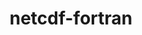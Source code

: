 ---
title: "netcdf-fortran"
layout: cache
categories: [package, develop-2024-05-19]
meta: {"versions": ["4.6.1"], "compilers": ["gcc@=11.4.0", "gcc@=12.3.0", "gcc@=7.3.1", "intel@=2021.10.0"], "oss": ["amzn2", "ubuntu22.04"], "platforms": ["linux"], "targets": ["aarch64", "neoverse_n1", "neoverse_v1", "x86_64_v3", "x86_64_v4"], "stacks": ["aws-isc", "aws-isc-aarch64", "aws-pcluster-neoverse_v1", "aws-pcluster-x86_64_v4", "e4s", "root"], "num_specs": 10, "num_specs_by_stack": {"root": 10, "aws-isc-aarch64": 2, "aws-pcluster-neoverse_v1": 4, "aws-isc": 1, "aws-pcluster-x86_64_v4": 2, "e4s": 1}}
spec_details: [{"hash": "cvksbgdfvara7u5rmfqguigentf3wysx", "compiler": "gcc@=7.3.1", "versions": ["4.6.1"], "os": "amzn2", "platform": "linux", "target": "aarch64", "variants": ["build_system=autotools", "~doc", "+pic", "+shared"], "stacks": ["root", "aws-isc-aarch64"], "size": "-", "tarball": "https://binaries.spack.io/releases/develop-2024-05-19/build_cache/linux-amzn2-aarch64/gcc-7.3.1/netcdf-fortran-4.6.1/linux-amzn2-aarch64-gcc-7.3.1-netcdf-fortran-4.6.1-cvksbgdfvara7u5rmfqguigentf3wysx.spack"}, {"hash": "xjcwvlny5ho3k2vj4snld4kdmk5dp2vi", "compiler": "gcc@=12.3.0", "versions": ["4.6.1"], "os": "amzn2", "platform": "linux", "target": "neoverse_n1", "variants": ["build_system=autotools", "~doc", "+pic", "+shared"], "stacks": ["root", "aws-pcluster-neoverse_v1"], "size": "-", "tarball": "https://binaries.spack.io/releases/develop-2024-05-19/build_cache/linux-amzn2-neoverse_n1/gcc-12.3.0/netcdf-fortran-4.6.1/linux-amzn2-neoverse_n1-gcc-12.3.0-netcdf-fortran-4.6.1-xjcwvlny5ho3k2vj4snld4kdmk5dp2vi.spack"}, {"hash": "l7gytw4six64derydcvck5aox64d6och", "compiler": "gcc@=12.3.0", "versions": ["4.6.1"], "os": "amzn2", "platform": "linux", "target": "neoverse_n1", "variants": ["build_system=autotools", "~doc", "+pic", "+shared"], "stacks": ["root", "aws-pcluster-neoverse_v1"], "size": "-", "tarball": "https://binaries.spack.io/releases/develop-2024-05-19/build_cache/linux-amzn2-neoverse_n1/gcc-12.3.0/netcdf-fortran-4.6.1/linux-amzn2-neoverse_n1-gcc-12.3.0-netcdf-fortran-4.6.1-l7gytw4six64derydcvck5aox64d6och.spack"}, {"hash": "xxc5x4ziu5iz4qq2xpebsm3unjji4qkg", "compiler": "gcc@=7.3.1", "versions": ["4.6.1"], "os": "amzn2", "platform": "linux", "target": "neoverse_n1", "variants": ["build_system=autotools", "~doc", "+pic", "+shared"], "stacks": ["root", "aws-isc-aarch64"], "size": "-", "tarball": "https://binaries.spack.io/releases/develop-2024-05-19/build_cache/linux-amzn2-neoverse_n1/gcc-7.3.1/netcdf-fortran-4.6.1/linux-amzn2-neoverse_n1-gcc-7.3.1-netcdf-fortran-4.6.1-xxc5x4ziu5iz4qq2xpebsm3unjji4qkg.spack"}, {"hash": "jq7c4rfi5kd7bylbgginkadou6il3v77", "compiler": "gcc@=12.3.0", "versions": ["4.6.1"], "os": "amzn2", "platform": "linux", "target": "neoverse_v1", "variants": ["build_system=autotools", "~doc", "+pic", "+shared"], "stacks": ["root", "aws-pcluster-neoverse_v1"], "size": "-", "tarball": "https://binaries.spack.io/releases/develop-2024-05-19/build_cache/linux-amzn2-neoverse_v1/gcc-12.3.0/netcdf-fortran-4.6.1/linux-amzn2-neoverse_v1-gcc-12.3.0-netcdf-fortran-4.6.1-jq7c4rfi5kd7bylbgginkadou6il3v77.spack"}, {"hash": "ookd7o4nthlke5l5fng3w3jmsxk5hyie", "compiler": "gcc@=12.3.0", "versions": ["4.6.1"], "os": "amzn2", "platform": "linux", "target": "neoverse_v1", "variants": ["build_system=autotools", "~doc", "+pic", "+shared"], "stacks": ["root", "aws-pcluster-neoverse_v1"], "size": "-", "tarball": "https://binaries.spack.io/releases/develop-2024-05-19/build_cache/linux-amzn2-neoverse_v1/gcc-12.3.0/netcdf-fortran-4.6.1/linux-amzn2-neoverse_v1-gcc-12.3.0-netcdf-fortran-4.6.1-ookd7o4nthlke5l5fng3w3jmsxk5hyie.spack"}, {"hash": "l2kxvjr6kpv7phe5avipuxkblqqrvlmo", "compiler": "gcc@=7.3.1", "versions": ["4.6.1"], "os": "amzn2", "platform": "linux", "target": "x86_64_v3", "variants": ["build_system=autotools", "~doc", "+pic", "+shared"], "stacks": ["aws-isc", "root"], "size": "-", "tarball": "https://binaries.spack.io/releases/develop-2024-05-19/build_cache/linux-amzn2-x86_64_v3/gcc-7.3.1/netcdf-fortran-4.6.1/linux-amzn2-x86_64_v3-gcc-7.3.1-netcdf-fortran-4.6.1-l2kxvjr6kpv7phe5avipuxkblqqrvlmo.spack"}, {"hash": "ytmqilkvuoxzhsawhew3hmb66qtnxthj", "compiler": "intel@=2021.10.0", "versions": ["4.6.1"], "os": "amzn2", "platform": "linux", "target": "x86_64_v3", "variants": ["build_system=autotools", "~doc", "+pic", "+shared"], "stacks": ["aws-pcluster-x86_64_v4", "root"], "size": "-", "tarball": "https://binaries.spack.io/releases/develop-2024-05-19/build_cache/linux-amzn2-x86_64_v3/intel-2021.10.0/netcdf-fortran-4.6.1/linux-amzn2-x86_64_v3-intel-2021.10.0-netcdf-fortran-4.6.1-ytmqilkvuoxzhsawhew3hmb66qtnxthj.spack"}, {"hash": "ml262uccvzniryakbifkyk5wr7ohvlon", "compiler": "intel@=2021.10.0", "versions": ["4.6.1"], "os": "amzn2", "platform": "linux", "target": "x86_64_v4", "variants": ["build_system=autotools", "~doc", "+pic", "+shared"], "stacks": ["aws-pcluster-x86_64_v4", "root"], "size": "-", "tarball": "https://binaries.spack.io/releases/develop-2024-05-19/build_cache/linux-amzn2-x86_64_v4/intel-2021.10.0/netcdf-fortran-4.6.1/linux-amzn2-x86_64_v4-intel-2021.10.0-netcdf-fortran-4.6.1-ml262uccvzniryakbifkyk5wr7ohvlon.spack"}, {"hash": "lyakjkelotfhvpufp7y4szxdt6pge6g7", "compiler": "gcc@=11.4.0", "versions": ["4.6.1"], "os": "ubuntu22.04", "platform": "linux", "target": "x86_64_v3", "variants": ["build_system=autotools", "~doc", "+pic", "+shared"], "stacks": ["e4s", "root"], "size": "-", "tarball": "https://binaries.spack.io/releases/develop-2024-05-19/build_cache/linux-ubuntu22.04-x86_64_v3/gcc-11.4.0/netcdf-fortran-4.6.1/linux-ubuntu22.04-x86_64_v3-gcc-11.4.0-netcdf-fortran-4.6.1-lyakjkelotfhvpufp7y4szxdt6pge6g7.spack"}]
---
